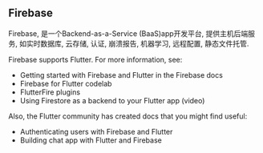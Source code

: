 
## Firebase

Firebase, 是一个Backend-as-a-Service (BaaS)app开发平台, 提供主机后端服务, 如实时数据库, 云存储, 认证, 崩溃报告, 机器学习, 远程配置, 静态文件托管.

Firebase supports Flutter. For more information, see:

- Getting started with Firebase and Flutter in the Firebase docs
- Firebase for Flutter codelab
- FlutterFire plugins
- Using Firestore as a backend to your Flutter app (video)

Also, the Flutter community has created docs that you might find useful:

- Authenticating users with Firebase and Flutter
- Building chat app with Flutter and Firebase
